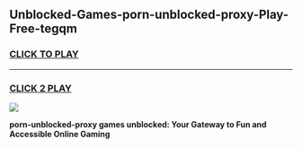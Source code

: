 
## Unblocked-Games-porn-unblocked-proxy-Play-Free-tegqm
<h3>
<a href="https://premium76.site?title=porn-unblocked-proxy&ref=20M">CLICK TO PLAY</a></h3>
<hr>

<h3>
<a href="https://premium76.site?title=porn-unblocked-proxy&ref=20M">CLICK 2 PLAY</a>
  
</h3>

<a href="https://premium76.site?title=porn-unblocked-proxy&ref=19M"><img src="https://clearcache.store/games.png"></a>


**porn-unblocked-proxy games unblocked: Your Gateway to Fun and Accessible Online Gaming**
